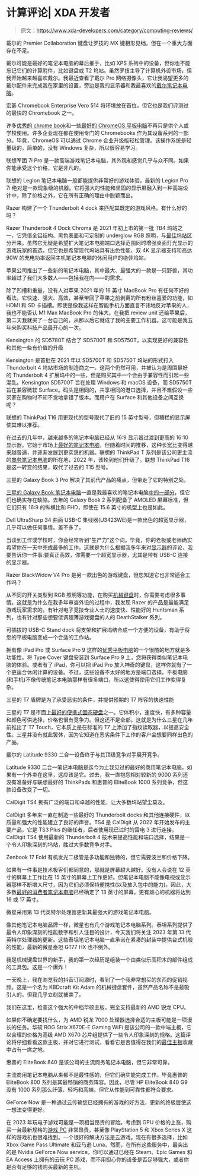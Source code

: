 # 计算评论| XDA 开发者

> 原文：<https://www.xda-developers.com/category/computing-reviews/>

[](/dell-premier-collaboration-keyboard-rechargeable-mouse-review/)

戴尔的 Premier Collaboration 键盘让罗技的 MX 键相形见绌，但在一个重大方面存在不足。

戴尔可能是最好的笔记本电脑的幕后推手，比如 XPS 系列中的设备，但你也不能忘记它们的计算附件，比如键盘或 T2 坞站。虽然罗技主导了计算机外设市场，但我开始越来越喜欢戴尔。我最近查看了戴尔 Pro 网络摄像头，它让我渴望更多的戴尔配件来完成我在家里的设置，旁边是我的显示器和我最喜欢的[戴尔笔记本电脑](https://www.xda-developers.com/best-dell-laptops/)。

[](/acer-chromebook-enterprise-vero-514-review/)

宏碁 Chromebook Enterprise Vero 514 将环境放在首位，但它也是我们评测过的最快的 Chromebook 之一。

许多[优秀的 chrome book](https://www.xda-developers.com/best-chromebooks/)和一些[最好的 ChromeOS 平板电脑](https://www.xda-developers.com/best-chrome-os-tablets/)不再只是供个人或学校使用。许多企业现在都在使用专门的 Chromebooks 作为其设备系列的一部分。毕竟，ChromeOS 可以通过 Chrome 企业升级版轻松管理。该操作系统是轻量级的，简单的，没有 Windows 复杂，所以很容易学习。

[](/lenovo-legion-pro-7i-gen-8-review/)

联想军团 7i Pro 是一款高端游戏笔记本电脑，其外观和感觉几乎与众不同。如果你能承受这个价格，它是非凡的。

联想的 Legion 笔记本电脑一般都能提供非常好的游戏体验，最新的 Legion Pro 7i 绝对是一款现象级的机器。它将强大的性能和坚固的显示屏融入到一种高端设计中，除了价格之外，它在所有正确的理由中脱颖而出。

[](/razer-thunderbolt-4-dock-chroma-review/)

Razer 构建了一个 Thunderbolt 4 dock 来匹配其既定的游戏风格。有什么好的吗？

Razer Thunderbolt 4 Dock Chroma 是 2021 年初上市的第一批 TB4 坞站之一，它凭借全铝结构、黑色表面和可定制的 underglow RGB 照明，与[最佳坞站](https://www.xda-developers.com/best-thunderbolt-docks/)区分开来。虽然它无疑是希望扩大笔记本电脑端口选择范围同时增强桌面灯光显示的游戏玩家的首选，但它也是希望现代坞站具有出色性能、双 4K 显示器支持和高达 90W 的充电功率返回主机笔记本电脑的休闲用户的绝佳坞站。

[](/apple-macbook-pro-16-2023-m2-max-review/)

苹果公司推出了一些新的笔记本电脑，其中最大、最强大的一款是一只野兽，其功率超过了我们大多数人——包括我在内——的需求。

除了凹槽和重量，没有人对苹果 2021 年的 16 英寸 MacBook Pro 有任何不好的看法。它快速、强大、高效，甚至带回了苹果之前剥离的所有粉丝喜爱的功能，如 HDMI 和 SD 卡插槽。即使是像我这样在智能手机方面直言不讳地反对苹果的人，我也不能否认 M1 Max MacBook Pro 的伟大。在我把 review unit 还给苹果后，第二天我就买了一台自己的，从那以后它就成了我的主要工作机器。这可能是我五年来购买科技产品最开心的一次。

[](/kensington-sd5780t-review/)

Kensington 的 SD5780T 结合了 SD5700T 和 SD5750T，以实现更好的兼容性和其他一些有价值的升级

Kensington 是首批在 2021 年以 SD5700T 和 SD5750T 坞站的形式打入 Thunderbolt 4 坞站市场的制造商之一。这两个仍然可用，并被认为是周围最好的 Thunderbolt 4 扩展坞中的一些，但是购买其中一个会由于兼容性而引起一些混乱。Kensington SD5700T 旨在处理 Windows 和 macOS 设备，而 SD5750T 旨在兼容微软 Surface。码头是相同的，共享相同的港口选择，并且不难假设一些买家在购物时不知不觉地拿错了版本。而用户在 Surface 和其他设备之间互换呢？

[](/lenovo-thinkpad-t16-review/)

联想的 ThinkPad T16 用更现代的型号取代了旧的 15 英寸型号，但糟糕的显示屏使其难以推荐。

在过去的几年中，越来越多的笔记本电脑已经从 16:9 显示器过渡到更高的 16:10 显示器。它始于市场上[最好的笔记本电脑](https://www.xda-developers.com/best-laptops/)，但随着时间的推移，这种长宽比变得越来越普遍，并逐渐发展到更实惠的机器。联想的 ThinkPad T 系列是该公司更主流的[商务笔记本电脑](https://www.xda-developers.com/best-business-laptops/)的所在地，2022 年，该轮到他们升级了。联想 ThinkPad T16 是这一转变的结果，取代了过去的 T15 型号。

[](/samsung-galaxy-book-3-pro-review/)

三星的 Galaxy Book 3 Pro 解决了其前代产品的痛点，但带走了它的特别之处。

[三星的 Galaxy Book 笔记本电脑](https://www.xda-developers.com/best-samsung-galaxy-laptops/)一直是我最喜欢的笔记本电脑[中的一部分](https://www.xda-developers.com/best-laptops/)，但它们也确实存在缺陷。去年的 Galaxy Book 2 系列配备了 AMOLED 屏幕标准，但它们只有 16:9 的纵横比和 FHD，即使在 15.6 英寸的机型上也是如此。

[](/dell-ultrasharp-34-curved-usb-c-hub-monitor-review/)

Dell UltraSharp 34 曲面 USB-C 集线器(U3423WE)是一款出色的超宽显示器，几乎可以做任何事情。差不多了。

当谈到工作或学校时，你会经常听到“生产力”这个词。毕竟，你的老板或老师确实希望你在一天中完成最多的工作。这就是为什么根据我多年来对[显示器](https://www.xda-developers.com/best-monitors/)的评论，我要告诉你一件事:要真正高效，你需要一个超宽显示器，尤其是带有 USB-C 连接的显示器。

[](/razer-blackwidow-v4-pro-review/)

Razer BlackWidow V4 Pro 是另一款出色的游戏键盘，但您知道它也非常适合工作吗？

从不同的开关类型到 RGB 照明等功能，在购买[机械键盘](https://www.xda-developers.com/best-mechanical-keyboards/)时，你需要考虑很多事情。这就是为什么在我多年审查外设的过程中，我发现 Razer 的产品是最能满足游戏玩家需求的。有针对电子竞技专业人士的速度快、性能好的 Huntsman 系列，也有针对那些想要低调超薄游戏键盘的人的 DeathStalker 系列。

[](/plugable-usb-c-stand-dock-review/)

可插拔的 USB-C Stand dock 将支架和扩展坞结合成一个方便的设备，有助于将您的平板电脑变成一个合适的工作站。

拥有像 iPad Pro 或 Surface Pro 9 这样的[优秀平板电脑](https://www.xda-developers.com/best-tablets/)的一个很酷的地方就是多功能性。将 Type Cover 键盘安装到 Surface Pro 9 上，您将获得类似笔记本电脑的体验。或者有了 iPad，你可以把 iPad Pro 放入神奇的键盘，这样你就有了一个更适合休闲计算的设备。不过，这些设备不太好的地方是端口选择。平板电脑(和手机)不像传统笔记本电脑那样有很多端口，所以这使得使用它们工作变得复杂。

[](/samsung-t7-shield-review/)

三星的 T7 盾牌是为了承受恶劣的条件，并提供预期的 T7 阵容的快速性能

三星的 T7 是市面上[最好的便携式固态硬盘](https://www.xda-developers.com/best-portable-ssd/)之一。它体积小，速度快，有多种容量和颜色可供选择，价格也很有竞争力。但这还不是全部。这就是为什么三星在几年前推出了 T7 Touch，它本质上是在标准的 T7 上添加了指纹读取器，以提高安全性。三星并没有就此罢休，因为它知道在恶劣条件下工作的客户会想要同样出色的产品。

[](/dell-latitude-9330-2-in-1-review/)

戴尔的 Latitude 9330 二合一设备终于与其顶级竞争对手展开竞争。

Latitude 9330 二合一笔记本电脑是迄今为止我见过的最好的商用笔记本电脑。如果有一个外卖在这里，这应该是它。过去，我一直抱怨相对较新的 9000 系列还没有准备好与联想最好的 ThinkPads 和惠普的 EliteBook 1000 系列竞争，但这款设备改变了一切。

[](/caldigit-ts4-review/)

CalDigit TS4 拥有广泛的端口和卓越的性能，让大多数坞站望尘莫及。

CalDigit 多年来一直在制造一些最好的 Thunderbolt docks 和其他连接硬件，以质量和强大的性能建立了良好的声誉。TS4 是 CalDigit 从 2022 年开始发布的主要产品，它是 TS3 Plus 的继任者，后者使用现已过时的雷电 3 进行连接。CalDigit TS4 使用最新的 Thunderbolt 4 技术来提高性能和端口选择，结果是一个令人印象深刻的坞站，胜过大多数竞争对手。

[](/asus-zenbook-17-fold-oled-review/)

Zenbook 17 Fold 有机发光二极管是多功能和独特的，但它需要波兰和价格下降。

如果有一件事是技术极客们都同意的，那就是屏幕越大越好。没有人会说在 12 英寸的屏幕上工作比在 15 英寸的屏幕上工作更好。但笔记本电脑不能像电视或显示器那样不断增大尺寸，因为它们必须保持便携性(以及放入包中的能力)。因此，大多数[最好的消费者笔记本电脑](https://www.xda-developers.com/best-laptops/)已经确定了 13 英寸的屏幕，更有雄心的机器将达到 16 或 17 英寸。

[](/msi-titan-gt77-hx-review/)

微星采用第 13 代英特尔处理器更新其最强大的游戏笔记本电脑。

像其他笔记本电脑品牌一样，微星也有几个游戏笔记本电脑系列。泰坦系列提供了最令人印象深刻的性能数字和引人注目的设计，今天我们将关注 2023 年第 13 代英特尔处理器的更新。这些泰坦笔记本电脑一直承诺在紧凑的封装中提供台式机般的性能，最新的微星泰坦 GT77 HX 也不例外。

[](/kbdcraft-kit-adam-review/)

我是机械键盘世界的新手，我的第一次经历是组装一个由类似乐高积木的部件组成的工具包。这是一个爆炸！

一天晚上，我在浏览我的抖音订阅源时，看到了一个我非常想买的东西的促销视频。这是一个名为 KBDcraft Kit Adam 的机械键盘套件，虽然产品名称不是最吸引人的，但我几乎立刻就被卖了。

[](/asus-rog-strix-x670e-e-review/)

我们在这里，检查这个强大的中档华硕主板，完全支持最新的 AMD 锐龙 CPU。

如果你不确定要找什么，为 AMD 锐龙 7000 处理器选择合适的主板可能是一项漫长的任务。华硕 ROG Strix X670E-E Gaming WiFi 是该公司的一款中端主板，它以合理的价格为高级 AMD X670 芯片组提供了一些令人印象深刻的规格。这篇评论将仔细看看这款主板，并对它进行测试，看看它是否值得在我们的[最佳主板](http://www.xda-developers.com/best-motherboard/)收藏中占有一席之地。

[](/hp-elitebook-840-g9-review/)

惠普的 EliteBook 840 是该公司的主流商务笔记本电脑，但它非常可靠。

主流商用笔记本电脑从来都不是最性感的，但它们确实能完成工作。毕竟惠普的 EliteBook 800 系列是其最畅销的商务阵容。因此，尽管 HP EliteBook 840 G9 没有 1000 系列那么纤薄、轻巧和高端，但它从性能到可靠性都符合要求。

[](/nvidia-geforce-now-ultimate-review/)

GeForce Now 是一种通过云传输您已经拥有的游戏的好方法，更新的终极层使这一想法变得更好。

在 2023 年玩电子游戏可能是一项相当昂贵的冒险。考虑到 GPU 价格的上涨，购买一台最新规格的[游戏 PC](https://www.xda-developers.com/best-pre-built-gaming-pcs/) 非常昂贵，甚至像 PlayStation 5 和 Xbox Series X 这样的游戏机也很难找到。一个很好的解决方法是云游戏。现在有很多选择，比如 Xbox Game Pass Ultimate 和亚马逊 Luna。然而，在所有这些服务中，最突出的是 Nvidia GeForce Now service。你可以通过已经在 Steam、Epic Games 和 EA Access 上拥有的云玩 PC 游戏，而不用担心你的设备是否足够强大，或者你是否有足够的钱购买最新的主机。